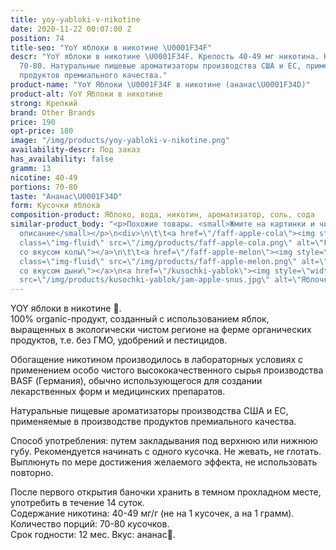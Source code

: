 ```yaml
---
title: yoy-yabloki-v-nikotine
date: 2020-11-22 00:07:00 Z
position: 74
title-seo: "YoY яблоки в никотине \U0001F34F"
descr: "YoY яблоки в никотине \U0001F34F. Крепость 40-49 мг никотина. Кусочков в банке
  70-80. Натуральные пищевые ароматизаторы производства США и ЕС, применяемые в производстве
  продуктов премиального качества."
product-name: "YoY Яблоки \U0001F34F в никотине (ананас\U0001F34D)"
product-alt: YoY Яблоки в никотине
strong: Крепкий
brand: Other Brands
price: 190
opt-price: 180
image: "/img/products/yoy-yabloki-v-nikotine.png"
availability-descr: Под заказ
has_availability: false
gramm: 13
nicotine: 40-49
portions: 70-80
taste: "Ананас\U0001F34D"
form: Кусочки яблока
composition-product: Яблоко, вода, никотин, ароматизатор, соль, сода
similar-product_body: "<p>Похожие товары. <small>Жмите на картинки и читайте полное
  описание</small></p>\n<div>\n\t\t<a href=\"/faff-apple-cola\"><img style=\"width:32%\"
  class=\"img-fluid\" src=\"/img/products/faff-apple-cola.png\" alt=\"Faff яблочки
  со вкусом колы\"></a>\n\t\t<a href=\"/faff-apple-melon\"><img style=\"width:32%\"
  class=\"img-fluid\" src=\"/img/products/faff-apple-melon.png\" alt=\"Faff яблочки
  со вкусом дыни\"></a>\n<a href=\"/kusochki-yablok\"><img style=\"width:32%\" class=\"img-fluid\"
  src=\"/img/products/kusochki-yablok/jam-apple-snus.jpg\" alt=\"Яблочки jam\"></a>\n</div>"
---
```


YOY яблоки в никотине 🍏.<br>
100% organic-продукт, созданный с использованием яблок, выращенных в экологически чистом регионе на ферме органических продуктов, т.е. без ГМО, удобрений и пестицидов.

Обогащение никотином производилось в лабораторных условиях с применением особо чистого высококачественного сырья производства BASF (Германия), обычно использующегося для создании лекарственных форм и медицинских препаратов.

Натуральные пищевые ароматизаторы производства США и ЕС, применяемые в производстве продуктов премиального качества.

Способ употребления: путем закладывания под верхнюю или нижнюю губу. Рекомендуется начинать с одного кусочка. Не жевать, не глотать. Выплюнуть по мере достижения желаемого эффекта, не использовать повторно.

После первого открытия баночки хранить в темном прохладном месте, употребить в течение 14 суток.<br>
Содержание никотина: 40-49 мг/г (не на 1 кусочек, а на 1 грамм).<br>
Количество порций: 70-80 кусочков.<br>
Срок годности: 12 мес.
Вкус: ананас🍍.